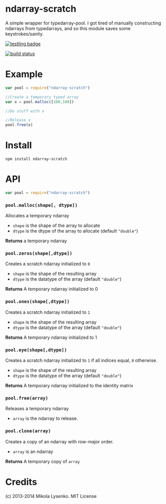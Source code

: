ndarray-scratch
===============
A simple wrapper for typedarray-pool.  I got tired of manually constructing ndarrays from typedarrays, and so this module saves some keystrokes/sanity.

[![testling badge](https://ci.testling.com/scijs/ndarray-scratch.png)](https://ci.testling.com/scijs/ndarray-scratch)

[![build status](https://secure.travis-ci.org/scijs/ndarray-scratch.png)](http://travis-ci.org/scijs/ndarray-scratch)

# Example

```javascript
var pool = require("ndarray-scratch")

//Create a temporary typed array
var x = pool.malloc([100,100])

//Do stuff with x

//Release x
pool.free(x)
```

# Install

    npm install ndarray-scratch

# API

```javascript
var pool = require("ndarray-scratch")
```

### `pool.malloc(shape[, dtype])`
Allocates a temporary ndarray

* `shape` is the shape of the array to allocate
* `dtype` is the dtype of the array to allocate (default `"double"`)

**Returns** a temporary ndarray

### `pool.zeros(shape[,dtype])`
Creates a scratch ndarray initialized to `0`

* `shape` is the shape of the resulting array
* `dtype` is the datatype of the array (default `"double"`)

**Returns** A temporary ndarray initialized to 0

### `pool.ones(shape[,dtype])`
Creates a scratch ndarray initialized to `1`

* `shape` is the shape of the resulting array
* `dtype` is the datatype of the array (default `"double"`)

**Returns** A temporary ndarray initialized to 1

### `pool.eye(shape[,dtype])`
Creates a scratch ndarray initialized to `1` if all indices equal, `0` otherwise.

* `shape` is the shape of the resulting array
* `dtype` is the datatype of the array (default `"double"`)

**Returns** A temporary ndarray initialized to the identity matrix

### `pool.free(array)`
Releases a temporary ndarray

* `array` is the ndarray to release.

### `pool.clone(array)`
Creates a copy of an ndarray with row-major order.

* `array` is an ndarray

**Returns** A temporary copy of `array`

# Credits
(c) 2013-2014 Mikola Lysenko. MIT License
